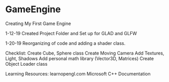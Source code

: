 # GameEngine
Creating My First Game Engine

1-12-19
Created Project Folder and Set up for GLAD and GLFW

1-20-19
Reorganizing of code and adding a shader class.

Checklist:
  Create Cube, Sphere class 
  Create Moving Camera
  Add Textures, Light, Shadows
  Add personal math library (Vector3D, Matrices)
  Create Object Loader class
  
Learning Resources:
learnopengl.com
Microsoft C++ Documentation
